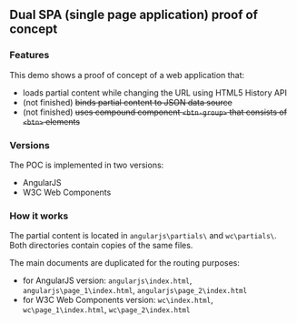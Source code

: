 ## Dual SPA (single page application) proof of concept

### Features

This demo shows a proof of concept of a web application that:

- loads partial content while changing the URL using HTML5 History API
- (not finished) ~~binds partial content to JSON data source~~
- (not finished) ~~uses compound component `<btn-group>` that consists of `<btn>` elements~~

### Versions

The POC is implemented in two versions:

- AngularJS
- W3C Web Components

### How it works

The partial content is located in `angularjs\partials\` and `wc\partials\`. Both directories contain copies of the same files.

The main documents are duplicated for the routing purposes:

 - for AngularJS version: `angularjs\index.html`, `angularjs\page_1\index.html`, `angularjs\page_2\index.html`
 - for W3C Web Components version: `wc\index.html`, `wc\page_1\index.html`, `wc\page_2\index.html`
